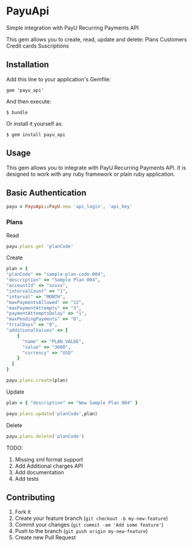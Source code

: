 # PayuApi

Simple integration with PayU Recurring Payments API

This gem allows you to create, read, update and delete:
    Plans
    Customers
    Credit cards
    Suscriptions

## Installation

Add this line to your application's Gemfile:

    gem 'payu_api'

And then execute:

    $ bundle

Or install it yourself as:

    $ gem install payu_api

## Usage

This gem allows you to integrate with PayU Recurring Payments API. It is designed to work with any ruby framework or plain ruby application.

## Basic Authentication

```ruby
payu = PayuApi::PayU.new 'api_login', 'api_key'
```

### Plans

Read

```ruby
payu.plans.get 'planCode'
```

Create

```ruby
plan = {
"planCode" => "sample-plan-code-004",
"description" => "Sample Plan 004",
"accountId" => "xxxxx",
"intervalCount" => "1",
"interval" => "MONTH",
"maxPaymentsAllowed" => "12",
"maxPaymentAttempts" => "3",
"paymentAttemptsDelay" => "1",
"maxPendingPayments" => "0",
"trialDays" => "0",
"additionalValues" => [
    {
      "name" => "PLAN_VALUE",
      "value" => "3000",
      "currency" => "USD"
    }
  ]
}

payu.plans.create(plan)
```

Update

```ruby
plan = { "description" => "New Sample Plan 004" }

payu.plans.update('planCode',plan)
```

Delete

```ruby
payu.plans.delete('planCode')
```


TODO:

1. Missing xml format support
2. Add Additional charges API
3. Add documentation
4. Add tests

## Contributing

1. Fork it
2. Create your feature branch (`git checkout -b my-new-feature`)
3. Commit your changes (`git commit -am 'Add some feature'`)
4. Push to the branch (`git push origin my-new-feature`)
5. Create new Pull Request
